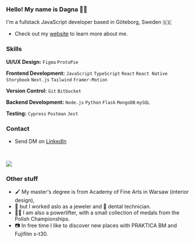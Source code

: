 ### Hello! My name is Dagna 👋🏽

I'm a fullstack JavaScript developer based in Göteborg, Sweden 🇸🇪

- Check out my [website](https://dschmidt.netlify.app/) to learn more about me.

### Skills

**UI/UX Design:** `Figma` `ProtoPie`

**Frontend Development:** `JavaScript` `TypeScript` `React` `React Native` `Storybook` `Next.js` `Tailwind` `Framer-Motion`
 
**Version Control:** `Git` `Bitbucket`

**Backend Development:** `Node.js` `Python` `Flask` `MongoDB` `mySQL`

**Testing:** `Cypress` `Postman` `Jest`

### Contact

- Send DM on [LinkedIn](https://www.linkedin.com/in/dagna-schmidt-90ba37207/)
<br/>

![](https://github-readme-stats.vercel.app/api/top-langs/?username=DagnaSchmidt&theme=tokyonight&hide_border=false&include_all_commits=true&count_private=false&layout=compact)<br/>


### Other stuff
  
- 🖌️ My master's degree is from Academy of Fine Arts in Warsaw (interior design), <br/>
- 💍 but I worked aslo as a jeweler and 🦷 dental technician. <br/>
- 🏋️‍♀️ I am also a powerlifter, with a small collection of medals from the Polish Championships. <br/>
- 📷 In free time I like to discover new places with PRAKTICA BM and Fujifilm x-t30.
